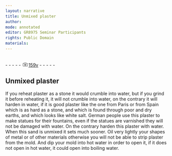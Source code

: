 ```yaml
---
layout: narrative
title: Unmixed plaster
author:
mode: annotated
editor: GR8975 Seminar Participants
rights: Public Domain
materials: 
---
```


 <br/>- - - - - <a href="http://gallica.bnf.fr/ark:/12148/btv1b10500001g/f324.item.r="><img src="../assets/photo-icon.png" alt="folio image: " style="display:inline-block; margin-bottom:-3px;"/>159v</a> - - - - - <br/> 
## Unmixed plaster

 
If you reheat plaster as a stone it would crumble into water, but if you grind it before reheating it, it will not crumble into water, on the contrary it will harden in water, if it is good plaster like the one from Paris or from Spain which is as hard as a stone, and which is found through poor and dry earths, and which looks like white salt. German people use this plaster to make statues for their fountains, even if the statues are varnished they will not be damaged with water. On the contrary harden this plaster with water. When this sand is unmixed it sets much sooner. Oil very lightly your shapes of metal or of other materials otherwise you will not be able to strip plaster from the mold. And dip your mold into hot water in order to open it, if it does not open in hot water, it could open into boiling water.

